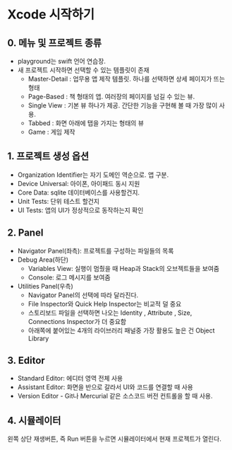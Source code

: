# Xcode 시작하기

## 0. 메뉴 및 프로젝트 종류

- playground는 swift 언어 연습장.
- 새 프로젝트 시작하면 선택할 수 있는 템플릿이 존재
    + Master-Detail : 업무용 앱 제작 템플릿. 하나를 선택하면 상세 페이지가 뜨는 형태
    + Page-Based : 책 형태의 앱. 여러장의 페이지를 넘길 수 있는 뷰.
    + Single View : 기본 뷰 하나가 제공. 간단한 기능을 구현해 볼 때 가장 많이 사용.
    + Tabbed : 화면 아래에 탭을 가지는 형태의 뷰
    + Game : 게임 제작

## 1. 프로젝트 생성 옵션

- Organization Identifier는 자기 도메인 역순으로. 앱 구분.
- Device Universal: 아이폰, 아이패드 동시 지원
- Core Data: sqlite 데이터베이스를 사용할건지.
- Unit Tests: 단위 테스트 할건지
- UI Tests: 앱의 UI가 정상적으로 동작하는지 확인

## 2. Panel

- Navigator Panel(좌측): 프로젝트를 구성하는 파일들의 목록
- Debug Area(하단)
    + Variables View: 실행이 멈췄을 때 Heap과 Stack의 오브젝트들을 보여줌
    + Console: 로그 메시지를 보여줌
- Utilities Panel(우측)
    + Navigator Panel의 선택에 따라 달라진다.
    + File Inspector와 Quick Help Inspector는 비교적 덜 중요
    + 스토리보드 파일을 선택하면 나오는 Identity , Attribute , Size, Connections Inspector가 더 중요함
    + 아래쪽에 붙어있는 4개의 라이브러리 패널중 가장 활용도 높은 건 Object Library

## 3. Editor

- Standard Editor: 에디터 영역 전체 사용
- Assistant Editor: 화면을 반으로 갈라서 UI와 코드를 연결할 때 사용
- Version Editor - Git나 Mercurial 같은 소스코드 버전 컨트롤을 할 때 사용.

## 4. 시뮬레이터

왼쪽 상단 재생버튼, 즉 Run 버튼을 누르면 시뮬레이터에서 현재 프로젝트가 열린다.
